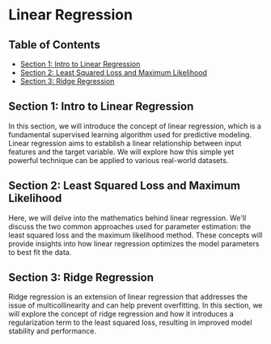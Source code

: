 # Linear Regression

## Table of Contents

- [Section 1: Intro to Linear Regression](#section-1-intro-to-linear-regression)
- [Section 2: Least Squared Loss and Maximum Likelihood](#section-2-least-squared-loss-and-maximum-likelihood)
- [Section 3: Ridge Regression](#section-3-ridge-regression)

## Section 1: Intro to Linear Regression

In this section, we will introduce the concept of linear regression, which is a fundamental supervised learning algorithm used for predictive modeling. Linear regression aims to establish a linear relationship between input features and the target variable. We will explore how this simple yet powerful technique can be applied to various real-world datasets.

## Section 2: Least Squared Loss and Maximum Likelihood

Here, we will delve into the mathematics behind linear regression. We'll discuss the two common approaches used for parameter estimation: the least squared loss and the maximum likelihood method.  These concepts will provide insights into how linear regression optimizes the model parameters to best fit the data.


## Section 3: Ridge Regression

Ridge regression is an extension of linear regression that addresses the issue of multicollinearity and can help prevent overfitting. In this section, we will explore the concept of ridge regression and how it introduces a regularization term to the least squared loss, resulting in improved model stability and performance.




